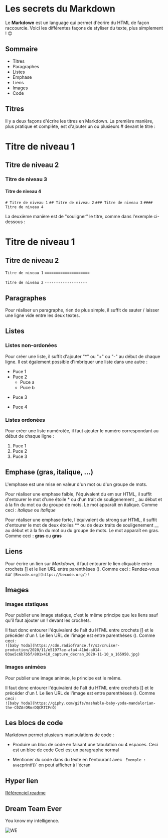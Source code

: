 # Les secrets du Markdown

Le **Markdown** est un language qui permet d'écrire du HTML de façon raccourcie. Voici les différentes façons de styliser du texte, plus simplement ! :heart_eyes:

## Sommaire 
* Titres
* Paragraphes
* Listes
* Emphase
* Liens
* Images
* Code


## Titres
Il y a deux façons d'écrire les titres en Markdown.
La première manière, plus pratique et complète, est d'ajouter un ou plusieurs # devant le titre :

# Titre de niveau 1
## Titre de niveau 2
### Titre de niveau 3
#### Titre de niveau 4

`# Titre de niveau 1`
`## Titre de niveau 2`
`### Titre de niveau 3`
`#### Titre de niveau 4`

La deuxième manière est de "souligner" le titre, comme dans l'exemple ci-dessous :

Titre de niveau 1
====================

Titre de niveau 2
-------------------

`Titre de niveau 1`
`====================`

`Titre de niveau 2`
`-------------------`



## Paragraphes 
Pour réaliser un paragraphe, rien de plus simple, il suffit de sauter / laisser une ligne vide entre les deux textes.


## Listes 
### Listes non-ordonées
Pour créer une liste, il suffit d'ajouter "*" ou "+" ou "-"  au début de chaque ligne. Il est également possible d'imbriquer une liste dans une autre :
* Puce 1
* Puce 2 
    * Puce a
    * Puce b
+ Puce 3
- Puce 4

### Listes ordonées 
Pour créer une liste numérotée, il faut ajouter le numéro correspondant au début de chaque ligne :
1. Puce 1
2. Puce 2
3. Puce 3


## Emphase (gras, italique, ...)
L'emphase est une mise en valeur d'un mot ou d'un groupe de mots.

Pour réaliser une emphase faible, l'équivalent du em sur HTML, il suffit d'entourer le mot d'une étoile \* ou d'un trait de souligenement \_ au début et à la fin du mot ou du groupe de mots. Le mot apparaît en italique.
Comme ceci : *italique* ou _italique_

Pour réaliser une emphase forte, l'équivalent du strong sur HTML, il suffit d'entourer le mot de deux étoiles \*\* ou de deux traits de souligenement \_\_ au début et à la fin du mot ou du groupe de mots. Le mot apparaît en gras. 
Comme ceci : **gras** ou __gras__


## Liens
Pour écrire un lien sur *Markdown*, il faut entourer le lien cliquable entre crochets \[\] et le lien URL entre parenthèses \(\).
Comme ceci : Rendez-vous sur `[Becode.org](https://becode.org/)!`


## Images
### Images statiques
Pour publier une image statique, c'est le même principe que les liens sauf qu'il faut ajouter un ! devant les crochets.

Il faut donc entourer l'équivalent de l'alt du HTML entre crochets \[\] et le précéder d'un !. Le lien URL de l'image est entre parenthèses \(\).
Comme ceci :  
`![baby Yoda](https://cdn.radiofrance.fr/s3/cruiser-production/2020/11/e51977ae-afa4-41bd-a014-03ae5c6b7b5f/801x410_capture_decran_2020-11-10_a_165950.jpg)`

### Images animées
Pour publier une image animée, le principe est le même.

Il faut donc entourer l'équivalent de l'alt du HTML entre crochets \[\] et le précéder d'un !. Le lien URL de l'image est entre parenthèses \(\).
Comme ceci :  
`![baby Yoda](https://giphy.com/gifs/mashable-baby-yoda-mandalorian-the-C0ZArORmrDQCRTIFnQ)`


## Les blocs de code
Markdown permet plusieurs manipulations de code :

* Produire un bloc de code en faisant une tabulation ou 4 espaces. 
    Ceci est un bloc de code
Ceci est un paragraphe normal

* Mentioner du code dans du texte en l'entourant avec ` 
Exemple : avec `printf()` on peut afficher à l'écran


Hyper lien
----------
[Référenciel readme](./README.md)


Dream Team Ever
---------------
You know my intelligence. <p><img src="https://i.imgur.com/93Cx5lh.gif" alt="WE" /></p>